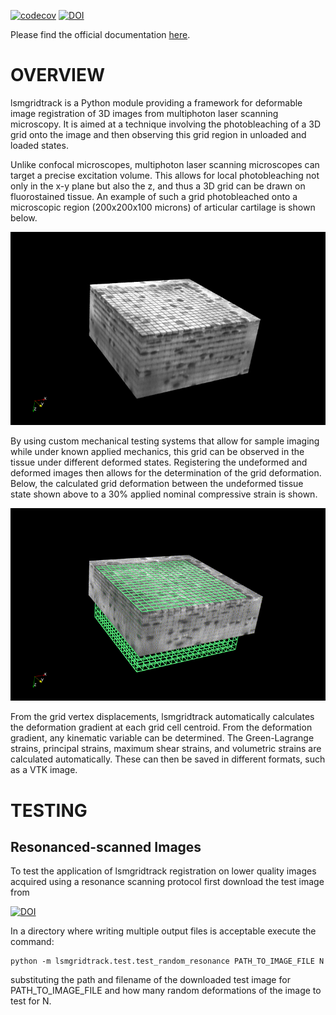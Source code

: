[![codecov](https://codecov.io/github/siboles/lsmgridtrack/branch/master/graph/badge.svg?token=1QM2LSL8X5)](https://codecov.io/github/siboles/lsmgridtrack)
[![DOI](https://zenodo.org/badge/DOI/10.5281/zenodo.1205560.svg)](https://doi.org/10.5281/zenodo.1205560)

Please find the official documentation [here](http://lsmgridtrack.readthedocs.io/en/master/).

OVERVIEW
==========

lsmgridtrack is a Python module providing a framework for deformable image registration of 3D images from multiphoton laser scanning microscopy. It is aimed at a technique involving the photobleaching of a 3D grid onto the image and then observing this grid region in unloaded and loaded states.

Unlike confocal microscopes, multiphoton laser scanning microscopes can target a precise excitation volume. This allows for local photobleaching not only in the x-y plane but also the z, and thus a 3D grid can be drawn on fluorostained tissue. An example of such a grid photobleached onto a microscopic region (200x200x100 microns) of articular cartilage is shown below.


![image](doc/reference.png)

By using custom mechanical testing systems that allow for sample imaging while under known applied mechanics, this grid can be observed in the tissue under different deformed states. Registering the undeformed and deformed images then allows for the determination of the grid deformation. Below, the calculated grid deformation between the undeformed tissue state shown above to a 30% applied nominal compressive strain is shown.

![image](doc/deforming.gif)

From the grid vertex displacements, lsmgridtrack automatically calculates the deformation gradient at each grid cell centroid. From the deformation gradient, any kinematic variable can be determined. The Green-Lagrange strains, principal strains, maximum shear strains, and volumetric strains are calculated automatically. These can then be saved in different formats, such as a VTK image. 

TESTING
=======

Resonanced-scanned Images
-------------------------
To test the application of lsmgridtrack registration on lower quality images acquired
using a resonance scanning protocol first download the test image from

[![DOI](https://zenodo.org/badge/DOI/10.5281/zenodo.6423385.svg)](https://doi.org/10.5281/zenodo.6423385)

In a directory where writing multiple output files is acceptable execute the command:

```
python -m lsmgridtrack.test.test_random_resonance PATH_TO_IMAGE_FILE N
```

substituting the path and filename of the downloaded test image for PATH_TO_IMAGE_FILE and
how many random deformations of the image to test for N.
